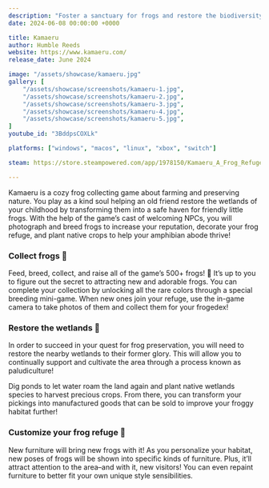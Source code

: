 ```yaml
---
description: "Foster a sanctuary for frogs and restore the biodiversity of the wetlands in Kamaeru, a cozy frog collecting game, where you take pictures of frogs, play mini-games and decorate your habitat. Hop right to it!"
date: 2024-06-08 00:00:00 +0000

title: Kamaeru
author: Humble Reeds
website: https://www.kamaeru.com/
release_date: June 2024

image: "/assets/showcase/kamaeru.jpg"
gallery: [
	"/assets/showcase/screenshots/kamaeru-1.jpg",
	"/assets/showcase/screenshots/kamaeru-2.jpg",
	"/assets/showcase/screenshots/kamaeru-3.jpg",
	"/assets/showcase/screenshots/kamaeru-4.jpg",
	"/assets/showcase/screenshots/kamaeru-5.jpg",
]
youtube_id: "3BddpsCOXLk"

platforms: ["windows", "macos", "linux", "xbox", "switch"]

steam: https://store.steampowered.com/app/1978150/Kamaeru_A_Frog_Refuge/?curator_clanid=41324400

---
```


Kamaeru is a cozy frog collecting game about farming and preserving nature. You play as a kind soul helping an old friend restore the wetlands of your childhood by transforming them into a safe haven for friendly little frogs. With the help of the game’s cast of welcoming NPCs, you will photograph and breed frogs to increase your reputation, decorate your frog refuge, and plant native crops to help your amphibian abode thrive!

### Collect frogs 🐸
Feed, breed, collect, and raise all of the game’s 500+ frogs! 🐸 It’s up to you to figure out the secret to attracting new and adorable frogs. You can complete your collection by unlocking all the rare colors through a special breeding mini-game. When new ones join your refuge, use the in-game camera to take photos of them and collect them for your frogedex! 

### Restore the wetlands 🌾
In order to succeed in your quest for frog preservation, you will need to restore the nearby wetlands to their former glory. This will allow you to continually support and cultivate the area through a process known as paludiculture!

Dig ponds to let water roam the land again and plant native wetlands species to harvest precious crops. From there, you can transform your pickings into manufactured goods that can be sold to improve your froggy habitat further!

### Customize your frog refuge 🎨
New furniture will bring new frogs with it! As you personalize your habitat, new poses of frogs will be shown into specific kinds of furniture. Plus, it’ll attract attention to the area–and with it, new visitors! You can even repaint furniture to better fit your own unique style sensibilities. 
